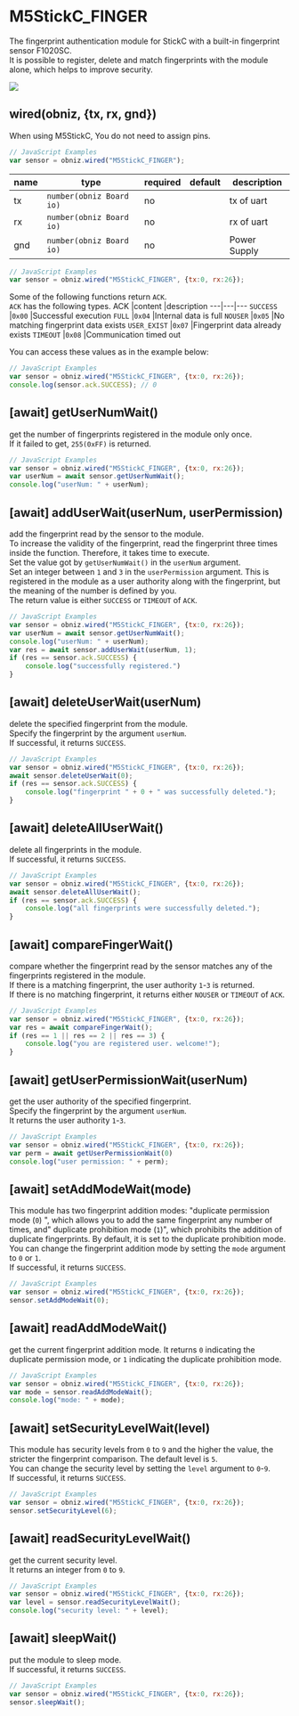 # M5StickC_FINGER

The fingerprint authentication module for StickC with a built-in fingerprint sensor F1020SC.  
It is possible to register, delete and match fingerprints with the module alone, which helps to improve security.  

![](./image.jpg)

## wired(obniz, {tx, rx, gnd})

When using M5StickC, You do not need to assign pins. 

```javascript
// JavaScript Examples
var sensor = obniz.wired("M5StickC_FINGER");
```




| name | type                     | required | default | description  |
|------|--------------------------|----------|---------|--------------|
| tx   | `number(obniz Board io)` | no       | &nbsp;  | tx of uart   |
| rx   | `number(obniz Board io)` | no       | &nbsp;  | rx of uart   |
| gnd  | `number(obniz Board io)` | no       | &nbsp;  | Power Supply |

```javascript
// JavaScript Examples
var sensor = obniz.wired("M5StickC_FINGER", {tx:0, rx:26});
```

Some of the following functions return `ACK`.  
`ACK` has the following types.
ACK |content |description
---|---|---
`SUCCESS` |`0x00` |Successful execution
`FULL` |`0x04` |Internal data is full
`NOUSER` |`0x05` |No matching fingerprint data exists
`USER_EXIST` |`0x07` |Fingerprint data already exists
`TIMEOUT` |`0x08` |Communication timed out

You can access these values as in the example below:
```javascript
// JavaScript Examples
var sensor = obniz.wired("M5StickC_FINGER", {tx:0, rx:26});
console.log(sensor.ack.SUCCESS); // 0
```


## [await] getUserNumWait()
get the number of fingerprints registered in the module only once.  
If it failed to get, `255(0xFF)` is returned.  

```javascript
// JavaScript Examples
var sensor = obniz.wired("M5StickC_FINGER", {tx:0, rx:26});
var userNum = await sensor.getUserNumWait();
console.log("userNum: " + userNum);
```


## [await] addUserWait(userNum, userPermission)
add the fingerprint read by the sensor to the module.  
To increase the validity of the fingerprint, read the fingerprint three times inside the function. Therefore, it takes time to execute.  
Set the value got by `getUserNumWait()` in the `userNum` argument.  
Set an integer between `1` and `3` in the `userPermission` argument. This is registered in the module as a user authority along with the fingerprint, but the meaning of the number is defined by you.  
The return value is either `SUCCESS` or `TIMEOUT` of `ACK`.  

```javascript
// JavaScript Examples
var sensor = obniz.wired("M5StickC_FINGER", {tx:0, rx:26});
var userNum = await sensor.getUserNumWait();
console.log("userNum: " + userNum);
var res = await sensor.addUserWait(userNum, 1);
if (res == sensor.ack.SUCCESS) {
    console.log("successfully registered.")
}
```


## [await] deleteUserWait(userNum)
delete the specified fingerprint from the module.  
Specify the fingerprint by the argument `userNum`.  
If successful, it returns `SUCCESS`.  

```javascript
// JavaScript Examples
var sensor = obniz.wired("M5StickC_FINGER", {tx:0, rx:26});
await sensor.deleteUserWait(0);
if (res == sensor.ack.SUCCESS) {
    console.log("fingerprint " + 0 + " was successfully deleted.");
}
```


## [await] deleteAllUserWait()
delete all fingerprints in the module.  
If successful, it returns `SUCCESS`.  

```javascript
// JavaScript Examples
var sensor = obniz.wired("M5StickC_FINGER", {tx:0, rx:26});
await sensor.deleteAllUserWait();
if (res == sensor.ack.SUCCESS) {
    console.log("all fingerprints were successfully deleted.");
}
```


## [await] compareFingerWait()
compare whether the fingerprint read by the sensor matches any of the fingerprints registered in the module.  
If there is a matching fingerprint, the user authority `1`-`3` is returned.  
If there is no matching fingerprint, it returns either `NOUSER` or `TIMEOUT` of `ACK`.  

```javascript
// JavaScript Examples
var sensor = obniz.wired("M5StickC_FINGER", {tx:0, rx:26});
var res = await compareFingerWait();
if (res == 1 || res == 2 || res == 3) {
    console.log("you are registered user. welcome!");
}
```


## [await] getUserPermissionWait(userNum)
get the user authority of the specified fingerprint.  
Specify the fingerprint by the argument `userNum`.  
It returns the user authority `1`-`3`.  

```javascript
// JavaScript Examples
var sensor = obniz.wired("M5StickC_FINGER", {tx:0, rx:26});
var perm = await getUserPermissionWait(0)
console.log("user permission: " + perm);
```


## [await] setAddModeWait(mode)
This module has two fingerprint addition modes: "duplicate permission mode (`0`) ", which allows you to add the same fingerprint any number of times, and" duplicate prohibition mode (`1`)", which prohibits the addition of duplicate fingerprints. By default, it is set to the duplicate prohibition mode.  
You can change the fingerprint addition mode by setting the `mode` argument to `0` or `1`.  
If successful, it returns `SUCCESS`.  

```javascript
// JavaScript Examples
var sensor = obniz.wired("M5StickC_FINGER", {tx:0, rx:26});
sensor.setAddModeWait(0);
```


## [await] readAddModeWait()
get the current fingerprint addition mode.
It returns `0` indicating the duplicate permission mode, or `1` indicating the duplicate prohibition mode.  

```javascript
// JavaScript Examples
var sensor = obniz.wired("M5StickC_FINGER", {tx:0, rx:26});
var mode = sensor.readAddModeWait();
console.log("mode: " + mode);
```


## [await] setSecurityLevelWait(level)
This module has security levels from `0` to `9` and the higher the value, the stricter the fingerprint comparison. The default level is `5`.  
You can change the security level by setting the `level` argument to `0`-`9`.  
If successful, it returns `SUCCESS`.  

```javascript
// JavaScript Examples
var sensor = obniz.wired("M5StickC_FINGER", {tx:0, rx:26});
sensor.setSecurityLevel(6);
```


## [await] readSecurityLevelWait()
get the current security level.  
It returns an integer from `0` to `9`.  

```javascript
// JavaScript Examples
var sensor = obniz.wired("M5StickC_FINGER", {tx:0, rx:26});
var level = sensor.readSecurityLevelWait();
console.log("security level: " + level);
```


## [await] sleepWait()
put the module to sleep mode.  
If successful, it returns `SUCCESS`.  

```javascript
// JavaScript Examples
var sensor = obniz.wired("M5StickC_FINGER", {tx:0, rx:26});
sensor.sleepWait();
```